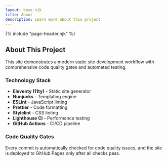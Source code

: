 ```yaml
---
layout: base.njk
title: About
description: Learn more about this project
---
```


{% include "page-header.njk" %}

<section class="content">
  <h2>About This Project</h2>
  <p>
    This site demonstrates a modern static site development workflow with
    comprehensive code quality gates and automated testing.
  </p>

  <h3>Technology Stack</h3>
  <ul>
    <li><strong>Eleventy (11ty)</strong> - Static site generator</li>
    <li><strong>Nunjucks</strong> - Templating engine</li>
    <li><strong>ESLint</strong> - JavaScript linting</li>
    <li><strong>Prettier</strong> - Code formatting</li>
    <li><strong>Stylelint</strong> - CSS linting</li>
    <li><strong>Lighthouse CI</strong> - Performance testing</li>
    <li><strong>GitHub Actions</strong> - CI/CD pipeline</li>
  </ul>

  <h3>Code Quality Gates</h3>
  <p>
    Every commit is automatically checked for code quality issues, and the site
    is deployed to GitHub Pages only after all checks pass.
  </p>
</section>
